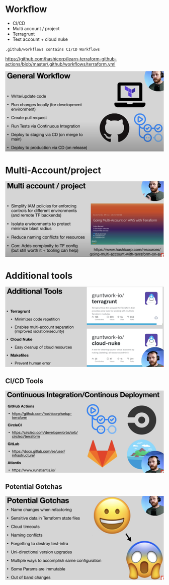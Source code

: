 
# Workflow

- CI/CD
- Multi account / project
- Terragrunt
- Test account + cloud nuke

`.github/workflows contains CI/CD Workflows`

https://github.com/hashicorp/learn-terraform-github-actions/blob/master/.github/workflows/terraform.yml

![TerrformWF.png](..%2F00-assets%2FTerrformWF.png)

# Multi-Account/project

![multi-account.png](..%2F00-assets%2Fmulti-account.png)

# Additional tools

![Additional_Tools.png](..%2F00-assets%2FAdditional_Tools.png)

## CI/CD Tools

![cicd_tools.png](..%2F00-assets%2Fcicd_tools.png)

## Potential Gotchas

![gotchas.png](..%2F00-assets%2Fgotchas.png)